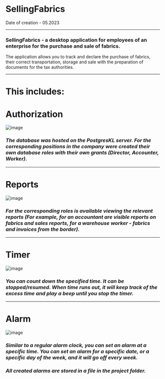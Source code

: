 # SellingFabrics

Date of creation - 05.2023
____
### SellingFabrics - a desktop application for employees of an enterprise for the purchase and sale of fabrics. 
The application allows you to track and declare the purchase of fabrics, their correct transportation, storage and sale with the preparation of documents for the tax authorities.
____
# This includes: 

# **Authorization**

![image](https://github.com/Semachko/SellingFabrics/assets/124003664/82951dd6-4a7e-4f0b-a2bf-086bb8358923)

### *The database was hosted on the PostgresKL server. For the corresponding positions in the company were created their own database roles with their own grants (Director, Accounter, Worker).*

____
# **Reports**

![image](https://github.com/Semachko/DekstopClock/assets/124003664/859ed276-2c84-4deb-8d57-7f5da248fe52)

### *For the corresponding roles is available viewing the relevant reports (For example, for an accountant are visible reports on fabrics and sales reports, for a warehouse worker - fabrics and invoices from the border).*

____
# **Timer**

![image](https://github.com/Semachko/DekstopClock/assets/124003664/0d4f31c3-247d-4446-8adc-0e2a7386b8cb)

### *You can count down the specified time. It can be stopped/resumed. When time runs out, it will keep track of the excess time and play a beep until you stop the timer.*

____
# **Alarm**

![image](https://github.com/Semachko/DekstopClock/assets/124003664/0dc3534d-287f-4044-ac5c-a5a5f8993167)

### *Similar to a regular alarm clock, you can set an alarm at a specific time. You can set an alarm for a specific date, or a specific day of the week, and it will go off every week.*
### *All created alarms are stored in a file in the project folder.*
